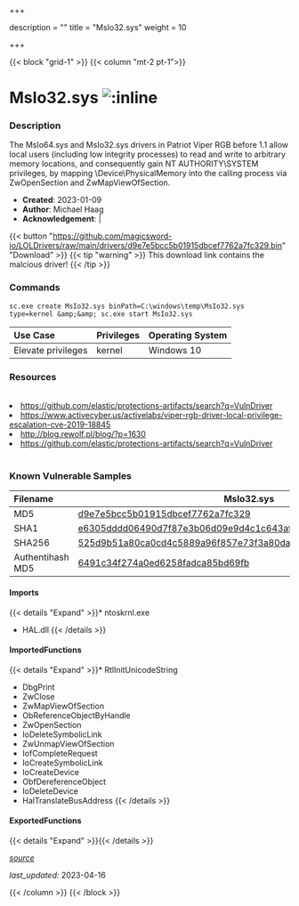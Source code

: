+++

description = ""
title = "MsIo32.sys"
weight = 10

+++


{{< block "grid-1" >}}
{{< column "mt-2 pt-1">}}


# MsIo32.sys ![:inline](/images/twitter_verified.png) 


### Description

The MsIo64.sys and MsIo32.sys drivers in Patriot Viper RGB before 1.1 allow local users (including low integrity processes) to read and write to arbitrary memory locations, and consequently gain NT AUTHORITY\SYSTEM privileges, by mapping \Device\PhysicalMemory into the calling process via ZwOpenSection and ZwMapViewOfSection.

- **Created**: 2023-01-09
- **Author**: Michael Haag
- **Acknowledgement**:  | [](https://twitter.com/)

{{< button "https://github.com/magicsword-io/LOLDrivers/raw/main/drivers/d9e7e5bcc5b01915dbcef7762a7fc329.bin" "Download" >}}
{{< tip "warning" >}}
This download link contains the malcious driver!
{{< /tip >}}

### Commands

```
sc.exe create MsIo32.sys binPath=C:\windows\temp\MsIo32.sys type=kernel &amp;&amp; sc.exe start MsIo32.sys
```

| Use Case | Privileges | Operating System | 
|:---- | ---- | ---- |
| Elevate privileges | kernel | Windows 10 |

### Resources
<br>
<li><a href=" https://github.com/elastic/protections-artifacts/search?q=VulnDriver"> https://github.com/elastic/protections-artifacts/search?q=VulnDriver</a></li>
<li><a href="https://www.activecyber.us/activelabs/viper-rgb-driver-local-privilege-escalation-cve-2019-18845">https://www.activecyber.us/activelabs/viper-rgb-driver-local-privilege-escalation-cve-2019-18845</a></li>
<li><a href="http://blog.rewolf.pl/blog/?p=1630">http://blog.rewolf.pl/blog/?p=1630</a></li>
<li><a href="https://github.com/elastic/protections-artifacts/search?q=VulnDriver">https://github.com/elastic/protections-artifacts/search?q=VulnDriver</a></li>
<br>

### Known Vulnerable Samples

| Filename | MsIo32.sys |
|:---- | ---- | 
| MD5 | <a href="https://www.virustotal.com/gui/file/d9e7e5bcc5b01915dbcef7762a7fc329">d9e7e5bcc5b01915dbcef7762a7fc329</a> |
| SHA1 | <a href="https://www.virustotal.com/gui/file/e6305dddd06490d7f87e3b06d09e9d4c1c643af0">e6305dddd06490d7f87e3b06d09e9d4c1c643af0</a> |
| SHA256 | <a href="https://www.virustotal.com/gui/file/525d9b51a80ca0cd4c5889a96f857e73f3a80da1ffbae59851e0f51bdfb0b6cd">525d9b51a80ca0cd4c5889a96f857e73f3a80da1ffbae59851e0f51bdfb0b6cd</a> |
| Authentihash MD5 | <a href="https://www.virustotal.com/gui/search/authentihash%253A6491c34f274a0ed6258fadca85bd69fb">6491c34f274a0ed6258fadca85bd69fb</a> || Authentihash SHA1 | <a href="https://www.virustotal.com/gui/search/authentihash%253A7e732acb7cfad9ba043a9350cdeff25d742becb8">7e732acb7cfad9ba043a9350cdeff25d742becb8</a> || Authentihash SHA256 | <a href="https://www.virustotal.com/gui/search/authentihash%253A7018d515a6c781ea6097ca71d0f0603ad0d689f7ec99db27fcacd492a9e86027">7018d515a6c781ea6097ca71d0f0603ad0d689f7ec99db27fcacd492a9e86027</a> || Signature | MICSYS Technology Co., Ltd., Symantec Class 3 Extended Validation Code Signing CA - G2, VeriSign   |
#### Imports
{{< details "Expand" >}}* ntoskrnl.exe
* HAL.dll
{{< /details >}}
#### ImportedFunctions
{{< details "Expand" >}}* RtlInitUnicodeString
* DbgPrint
* ZwClose
* ZwMapViewOfSection
* ObReferenceObjectByHandle
* ZwOpenSection
* IoDeleteSymbolicLink
* ZwUnmapViewOfSection
* IofCompleteRequest
* IoCreateSymbolicLink
* IoCreateDevice
* ObfDereferenceObject
* IoDeleteDevice
* HalTranslateBusAddress
{{< /details >}}
#### ExportedFunctions
{{< details "Expand" >}}{{< /details >}}



[*source*](https://github.com/magicsword-io/LOLDrivers/tree/main/yaml/msio32.yaml)

*last_updated:* 2023-04-16








{{< /column >}}
{{< /block >}}
